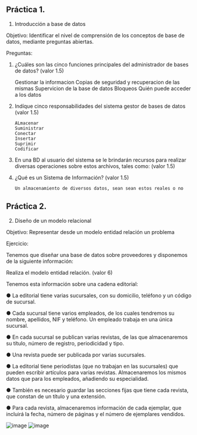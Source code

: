## Práctica 1.

1. Introducción a base de datos

Objetivo: Identificar el nivel de comprensión de los conceptos de base de datos,
mediante preguntas abiertas.
 
Preguntas:

1. ¿Cuáles son las cinco funciones principales del administrador de bases de datos?
(valor 1.5)

    Gestionar la informacion
    Copias de seguridad y recuperacion de las mismas
    Supervicion de la base de datos
    Bloqueos 
    Quién puede acceder a los datos
    
2. Indíque cinco responsabilidades del sistema gestor de bases de datos (valor 1.5)
    
       ALmacenar
       Suministrar
       Conectar
       Insertar
       Suprimir
       Codificar
    
    
3. En una BD al usuario del sistema se le brindarán recursos para realizar diversas
operaciones sobre estos archivos, tales como: (valor 1.5)
  
      
      
4. ¿Qué es un Sistema de Información? (valor 1.5)
      
       Un almacenamiento de diversos datos, sean sean estos reales o no 
       
## Práctica 2.

2. Diseño de un modelo relacional

Objetivo: Representar desde un modelo entidad relación un problema


Ejercicio:

Tenemos que diseñar una base de datos sobre proveedores y disponemos de la siguiente
información:

Realiza el modelo entidad relación. (valor 6)

Tenemos esta información sobre una cadena editorial:

● La editorial tiene varias sucursales, con su domicilio, teléfono y un código de
sucursal.

● Cada sucursal tiene varios empleados, de los cuales tendremos su nombre,
apellidos, NIF y teléfono. Un empleado trabaja en una única sucursal.

● En cada sucursal se publican varias revistas, de las que almacenaremos su título,
número de registro, periodicidad y tipo.

● Una revista puede ser publicada por varias sucursales.

● La editorial tiene periodistas (que no trabajan en las sucursales) que pueden
escribir artículos para varias revistas. Almacenaremos los mismos datos que para
los empleados, añadiendo su especialidad.

● También es necesario guardar las secciones fijas que tiene cada revista, que
constan de un título y una extensión.

● Para cada revista, almacenaremos información de cada ejemplar, que incluirá la
fecha, número de páginas y el número de ejemplares vendidos.

![image](https://user-images.githubusercontent.com/101655295/169094142-cbd64b80-d276-4439-b25e-453c90758b08.png)
![image](https://user-images.githubusercontent.com/101655295/169093993-edab26f0-f2bd-4fad-8a1c-3698b40ac89e.png)


